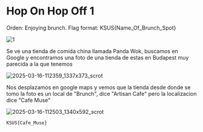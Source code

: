# Hop On Hop Off 1

Orden: Enjoying brunch. Flag format: KSUS{Name_Of_Brunch_Spot}

![1](https://github.com/user-attachments/assets/5d0818dd-e097-4f74-9da5-8e3d9f97402a)

Se ve una tienda de comida china llamada Panda Wok, buscamos en Google y encontramos una foto de una tienda de estas en Budapest muy parecida a la que tenemos

![2025-03-16-112359_1337x373_scrot](https://github.com/user-attachments/assets/1dda0544-f822-4459-bdbc-af1ab447b394)

Nos desplazamos en google maps y vemos que la tienda desde donde se tomo la foto es un local de "Brunch", dice "Artisan Cafe" pero la localizacion dice "Cafe Muse"

![2025-03-16-112503_1340x592_scrot](https://github.com/user-attachments/assets/25d98886-e9a0-4786-84c2-db391414a88a)

`KSUS{Cafe_Muse}`
